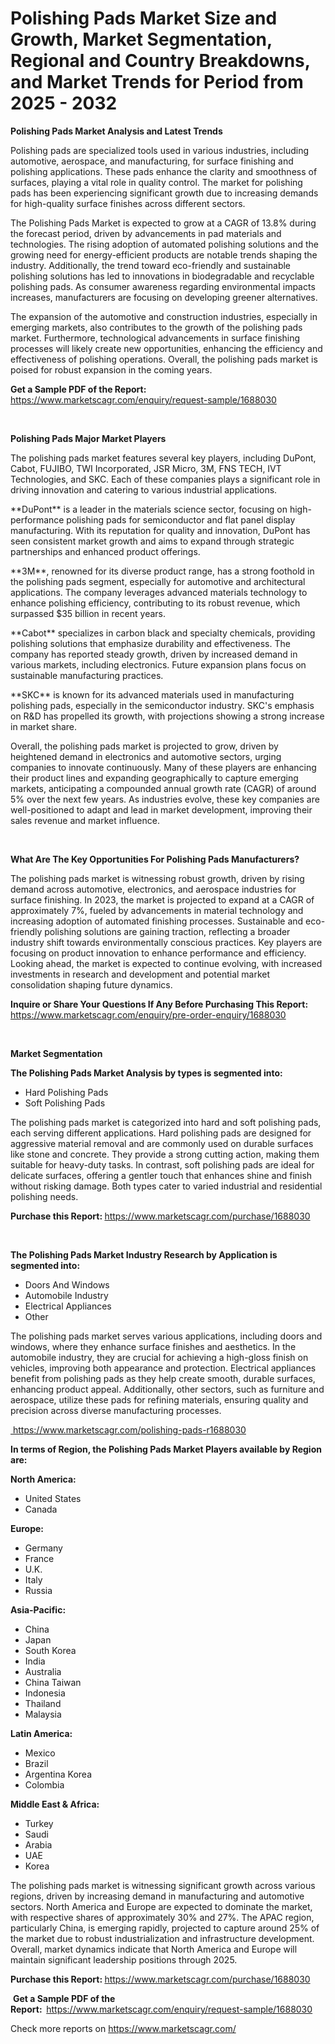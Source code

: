 <p><h1>Polishing Pads Market Size and Growth, Market Segmentation, Regional and Country Breakdowns, and Market Trends for Period from 2025 -  2032</h1></p><p><strong>Polishing Pads Market Analysis and Latest Trends</strong></p>
<p><p>Polishing pads are specialized tools used in various industries, including automotive, aerospace, and manufacturing, for surface finishing and polishing applications. These pads enhance the clarity and smoothness of surfaces, playing a vital role in quality control. The market for polishing pads has been experiencing significant growth due to increasing demands for high-quality surface finishes across different sectors.</p><p>The Polishing Pads Market is expected to grow at a CAGR of 13.8% during the forecast period, driven by advancements in pad materials and technologies. The rising adoption of automated polishing solutions and the growing need for energy-efficient products are notable trends shaping the industry. Additionally, the trend toward eco-friendly and sustainable polishing solutions has led to innovations in biodegradable and recyclable polishing pads. As consumer awareness regarding environmental impacts increases, manufacturers are focusing on developing greener alternatives.</p><p>The expansion of the automotive and construction industries, especially in emerging markets, also contributes to the growth of the polishing pads market. Furthermore, technological advancements in surface finishing processes will likely create new opportunities, enhancing the efficiency and effectiveness of polishing operations. Overall, the polishing pads market is poised for robust expansion in the coming years.</p></p>
<p><strong>Get a Sample PDF of the Report:&nbsp;</strong> <a href="https://www.marketscagr.com/enquiry/request-sample/1688030?utm_campaign=3454&utm_medium=2&utm_source=Github&utm_content=ia&utm_term=01042025&utm_id=polishing-pads">https://www.marketscagr.com/enquiry/request-sample/1688030</a></p>
<p>&nbsp;</p>
<p><strong>Polishing Pads Major Market Players</strong></p>
<p><p>The polishing pads market features several key players, including DuPont, Cabot, FUJIBO, TWI Incorporated, JSR Micro, 3M, FNS TECH, IVT Technologies, and SKC. Each of these companies plays a significant role in driving innovation and catering to various industrial applications.</p><p>**DuPont** is a leader in the materials science sector, focusing on high-performance polishing pads for semiconductor and flat panel display manufacturing. With its reputation for quality and innovation, DuPont has seen consistent market growth and aims to expand through strategic partnerships and enhanced product offerings. </p><p>**3M**, renowned for its diverse product range, has a strong foothold in the polishing pads segment, especially for automotive and architectural applications. The company leverages advanced materials technology to enhance polishing efficiency, contributing to its robust revenue, which surpassed $35 billion in recent years.</p><p>**Cabot** specializes in carbon black and specialty chemicals, providing polishing solutions that emphasize durability and effectiveness. The company has reported steady growth, driven by increased demand in various markets, including electronics. Future expansion plans focus on sustainable manufacturing practices.</p><p>**SKC** is known for its advanced materials used in manufacturing polishing pads, especially in the semiconductor industry. SKC's emphasis on R&D has propelled its growth, with projections showing a strong increase in market share.</p><p>Overall, the polishing pads market is projected to grow, driven by heightened demand in electronics and automotive sectors, urging companies to innovate continuously. Many of these players are enhancing their product lines and expanding geographically to capture emerging markets, anticipating a compounded annual growth rate (CAGR) of around 5% over the next few years. As industries evolve, these key companies are well-positioned to adapt and lead in market development, improving their sales revenue and market influence.</p></p>
<p>&nbsp;</p>
<p><strong>What Are The Key Opportunities For Polishing Pads Manufacturers?</strong></p>
<p><p>The polishing pads market is witnessing robust growth, driven by rising demand across automotive, electronics, and aerospace industries for surface finishing. In 2023, the market is projected to expand at a CAGR of approximately 7%, fueled by advancements in material technology and increasing adoption of automated finishing processes. Sustainable and eco-friendly polishing solutions are gaining traction, reflecting a broader industry shift towards environmentally conscious practices. Key players are focusing on product innovation to enhance performance and efficiency. Looking ahead, the market is expected to continue evolving, with increased investments in research and development and potential market consolidation shaping future dynamics.</p></p>
<p><strong>Inquire or Share Your Questions If Any Before Purchasing This Report:</strong> <a href="https://www.marketscagr.com/enquiry/pre-order-enquiry/1688030?utm_campaign=3454&utm_medium=2&utm_source=Github&utm_content=ia&utm_term=01042025&utm_id=polishing-pads">https://www.marketscagr.com/enquiry/pre-order-enquiry/1688030</a></p>
<p>&nbsp;</p>
<p><strong>Market Segmentation</strong></p>
<p><strong>The Polishing Pads Market Analysis by types is segmented into:</strong></p>
<p><ul><li>Hard Polishing Pads</li><li>Soft Polishing Pads</li></ul></p>
<p><p>The polishing pads market is categorized into hard and soft polishing pads, each serving different applications. Hard polishing pads are designed for aggressive material removal and are commonly used on durable surfaces like stone and concrete. They provide a strong cutting action, making them suitable for heavy-duty tasks. In contrast, soft polishing pads are ideal for delicate surfaces, offering a gentler touch that enhances shine and finish without risking damage. Both types cater to varied industrial and residential polishing needs.</p></p>
<p><strong>Purchase this Report:&nbsp;</strong><a href="https://www.marketscagr.com/purchase/1688030?utm_campaign=3454&utm_medium=2&utm_source=Github&utm_content=ia&utm_term=01042025&utm_id=polishing-pads">https://www.marketscagr.com/purchase/1688030</a></p>
<p>&nbsp;</p>
<p><strong>The Polishing Pads Market Industry Research by Application is segmented into:</strong></p>
<p><ul><li>Doors And Windows</li><li>Automobile Industry</li><li>Electrical Appliances</li><li>Other</li></ul></p>
<p><p>The polishing pads market serves various applications, including doors and windows, where they enhance surface finishes and aesthetics. In the automobile industry, they are crucial for achieving a high-gloss finish on vehicles, improving both appearance and protection. Electrical appliances benefit from polishing pads as they help create smooth, durable surfaces, enhancing product appeal. Additionally, other sectors, such as furniture and aerospace, utilize these pads for refining materials, ensuring quality and precision across diverse manufacturing processes.</p></p>
<p><a href="https://www.marketscagr.com/polishing-pads-r1688030?utm_campaign=3454&utm_medium=2&utm_source=Github&utm_content=ia&utm_term=01042025&utm_id=polishing-pads">&nbsp;https://www.marketscagr.com/polishing-pads-r1688030</a></p>
<p><strong>In terms of Region, the Polishing Pads Market Players available by Region are:</strong></p>
<p>
    <p> <strong> North America: </strong>
        <ul>
            <li>United States</li>
            <li>Canada</li>
        </ul>
        </p> 
    <p> <strong> Europe: </strong>
        <ul>
            <li>Germany</li>
            <li>France</li>
            <li>U.K.</li>
            <li>Italy</li>
            <li>Russia</li>
        </ul>
        </p> 
    <p> <strong> Asia-Pacific: </strong>
        <ul>
            <li>China</li>
            <li>Japan</li>
            <li>South Korea</li>
            <li>India</li>
            <li>Australia</li>
            <li>China Taiwan</li>
            <li>Indonesia</li>
            <li>Thailand</li>
            <li>Malaysia</li>
        </ul>
        </p> 
    <p> <strong> Latin America: </strong>
        <ul>
            <li>Mexico</li>
            <li>Brazil</li>
            <li>Argentina Korea</li>
            <li>Colombia</li>
        </ul>
        </p> 
    <p> <strong> Middle East & Africa: </strong>
        <ul>
            <li>Turkey</li>
            <li>Saudi</li>
            <li>Arabia</li>
            <li>UAE</li>
            <li>Korea</li>
        </ul>
    </p>
    </p>
<p><p>The polishing pads market is witnessing significant growth across various regions, driven by increasing demand in manufacturing and automotive sectors. North America and Europe are expected to dominate the market, with respective shares of approximately 30% and 27%. The APAC region, particularly China, is emerging rapidly, projected to capture around 25% of the market due to robust industrialization and infrastructure development. Overall, market dynamics indicate that North America and Europe will maintain significant leadership positions through 2025.</p></p>
<p><strong>Purchase this Report: </strong><a href="https://www.marketscagr.com/purchase/1688030?utm_campaign=3454&utm_medium=2&utm_source=Github&utm_content=ia&utm_term=01042025&utm_id=polishing-pads">https://www.marketscagr.com/purchase/1688030</a></p>
<p>&nbsp;<strong>Get a Sample PDF of the Report:&nbsp;&nbsp;</strong><a href="https://www.marketscagr.com/enquiry/request-sample/1688030?utm_campaign=3454&utm_medium=2&utm_source=Github&utm_content=ia&utm_term=01042025&utm_id=polishing-pads">https://www.marketscagr.com/enquiry/request-sample/1688030</a></p>
<p><strong></strong></p>
<p>Check more reports on <a href="https://www.marketscagr.com/?utm_campaign=3454&utm_medium=2&utm_source=Github&utm_content=ia&utm_term=01042025&utm_id=polishing-pads">https://www.marketscagr.com/</a></p>